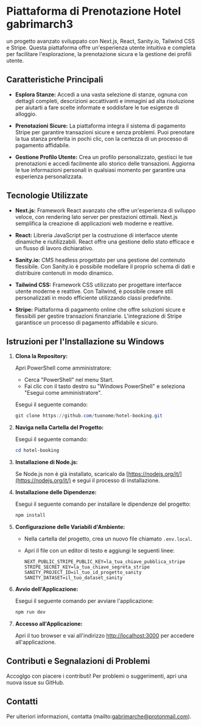 # Piattaforma di Prenotazione Hotel gabrimarch3

un progetto avanzato sviluppato con Next.js, React, Sanity.io, Tailwind CSS e Stripe. Questa piattaforma offre un'esperienza utente intuitiva e completa per facilitare l'esplorazione, la prenotazione sicura e la gestione dei profili utente.

## Caratteristiche Principali

- **Esplora Stanze:** Accedi a una vasta selezione di stanze, ognuna con dettagli completi, descrizioni accattivanti e immagini ad alta risoluzione per aiutarti a fare scelte informate e soddisfare le tue esigenze di alloggio.

- **Prenotazioni Sicure:** La piattaforma integra il sistema di pagamento Stripe per garantire transazioni sicure e senza problemi. Puoi prenotare la tua stanza preferita in pochi clic, con la certezza di un processo di pagamento affidabile.

- **Gestione Profilo Utente:** Crea un profilo personalizzato, gestisci le tue prenotazioni e accedi facilmente allo storico delle transazioni. Aggiorna le tue informazioni personali in qualsiasi momento per garantire una esperienza personalizzata.

## Tecnologie Utilizzate

- **Next.js:** Framework React avanzato che offre un'esperienza di sviluppo veloce, con rendering lato server per prestazioni ottimali. Next.js semplifica la creazione di applicazioni web moderne e reattive.

- **React:** Libreria JavaScript per la costruzione di interfacce utente dinamiche e riutilizzabili. React offre una gestione dello stato efficace e un flusso di lavoro dichiarativo.

- **Sanity.io:** CMS headless progettato per una gestione del contenuto flessibile. Con Sanity.io è possibile modellare il proprio schema di dati e distribuire contenuti in modo dinamico.

- **Tailwind CSS:** Framework CSS utilizzato per progettare interfacce utente moderne e reattive. Con Tailwind, è possibile creare stili personalizzati in modo efficiente utilizzando classi predefinite.

- **Stripe:** Piattaforma di pagamento online che offre soluzioni sicure e flessibili per gestire transazioni finanziarie. L'integrazione di Stripe garantisce un processo di pagamento affidabile e sicuro.

## Istruzioni per l'Installazione su Windows

1. **Clona la Repository:**

    Apri PowerShell come amministratore:
    - Cerca "PowerShell" nel menu Start.
    - Fai clic con il tasto destro su "Windows PowerShell" e seleziona "Esegui come amministratore".

    Esegui il seguente comando:

    ```powershell
    git clone https://github.com/tuonome/hotel-booking.git
    ```

2. **Naviga nella Cartella del Progetto:**

    Esegui il seguente comando:

    ```powershell
    cd hotel-booking
    ```

3. **Installazione di Node.js:**

    Se Node.js non è già installato, scaricalo da [https://nodejs.org/it/](https://nodejs.org/it/) e segui il processo di installazione.

4. **Installazione delle Dipendenze:**

    Esegui il seguente comando per installare le dipendenze del progetto:

    ```powershell
    npm install
    ```

5. **Configurazione delle Variabili d'Ambiente:**

    - Nella cartella del progetto, crea un nuovo file chiamato `.env.local`.
    - Apri il file con un editor di testo e aggiungi le seguenti linee:

        ```env
        NEXT_PUBLIC_STRIPE_PUBLIC_KEY=la_tua_chiave_pubblica_stripe
        STRIPE_SECRET_KEY=la_tua_chiave_segreta_stripe
        SANITY_PROJECT_ID=il_tuo_id_progetto_sanity
        SANITY_DATASET=il_tuo_dataset_sanity
        ```

6. **Avvio dell'Applicazione:**

    Esegui il seguente comando per avviare l'applicazione:

    ```powershell
    npm run dev
    ```

7. **Accesso all'Applicazione:**

    Apri il tuo browser e vai all'indirizzo [http://localhost:3000](http://localhost:3000) per accedere all'applicazione.

## Contributi e Segnalazioni di Problemi

Accoglgo con piacere i contributi! Per problemi o suggerimenti, apri una nuova issue su GitHub.

## Contatti

Per ulteriori informazioni, contatta (mailto:gabrimarche@protonmail.com).
